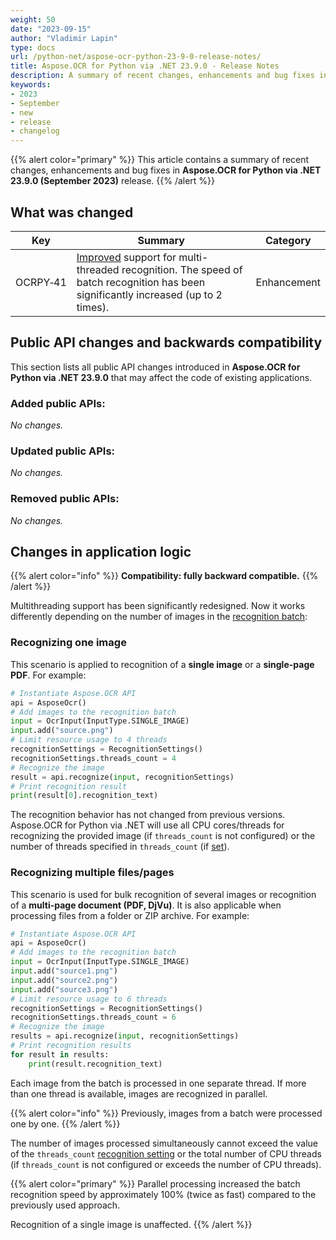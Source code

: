 ```yaml
---
weight: 50
date: "2023-09-15"
author: "Vladimir Lapin"
type: docs
url: /python-net/aspose-ocr-python-23-9-0-release-notes/
title: Aspose.OCR for Python via .NET 23.9.0 - Release Notes
description: A summary of recent changes, enhancements and bug fixes in Aspose.OCR for Python via .NET 23.9.0 (September 2023) release.
keywords:
- 2023
- September
- new
- release
- changelog
---
```


{{% alert color="primary" %}}
This article contains a summary of recent changes, enhancements and bug fixes in **Aspose.OCR for Python via .NET 23.9.0 (September 2023)** release.
{{% /alert %}}

## What was changed

Key | Summary | Category
--- | ------- | --------
OCRPY&#8209;41 | [Improved](#changes-in-application-logic) support for multi-threaded recognition. The speed of batch recognition has been significantly increased (up to 2 times). | Enhancement

## Public API changes and backwards compatibility

This section lists all public API changes introduced in **Aspose.OCR for Python via .NET 23.9.0** that may affect the code of existing applications.

### Added public APIs:

_No changes._

### Updated public APIs:

_No changes._

### Removed public APIs:

_No changes._

## Changes in application logic

{{% alert color="info" %}}
**Compatibility: fully backward compatible.**
{{% /alert %}}

Multithreading support has been significantly redesigned. Now it works differently depending on the number of images in the [recognition batch](/ocr/python-net/ocrinput/):

### Recognizing one image

This scenario is applied to recognition of a **single image** or a **single-page PDF**. For example:

```python
# Instantiate Aspose.OCR API
api = AsposeOcr()
# Add images to the recognition batch
input = OcrInput(InputType.SINGLE_IMAGE)
input.add("source.png")
# Limit resource usage to 4 threads
recognitionSettings = RecognitionSettings()
recognitionSettings.threads_count = 4
# Recognize the image
result = api.recognize(input, recognitionSettings)
# Print recognition result
print(result[0].recognition_text)
```

The recognition behavior has not changed from previous versions. Aspose.OCR for Python via .NET will use all CPU cores/threads for recognizing the provided image (if `threads_count` is not configured) or the number of threads specified in `threads_count` (if [set](/ocr/python-net/settings/)).

### Recognizing multiple files/pages

This scenario is used for bulk recognition of several images or recognition of a **multi-page document (PDF, DjVu)**. It is also applicable when processing files from a folder or ZIP archive. For example:

```python
# Instantiate Aspose.OCR API
api = AsposeOcr()
# Add images to the recognition batch
input = OcrInput(InputType.SINGLE_IMAGE)
input.add("source1.png")
input.add("source2.png")
input.add("source3.png")
# Limit resource usage to 6 threads
recognitionSettings = RecognitionSettings()
recognitionSettings.threads_count = 6
# Recognize the image
results = api.recognize(input, recognitionSettings)
# Print recognition results
for result in results:
	print(result.recognition_text)
```

Each image from the batch is processed in one separate thread. If more than one thread is available, images are recognized in parallel.

{{% alert color="info" %}}
Previously, images from a batch were processed one by one.
{{% /alert %}}

The number of images processed simultaneously cannot exceed the value of the `threads_count` [recognition setting](/ocr/python-net/settings/) or the total number of CPU threads (if `threads_count` is not configured or exceeds the number of CPU threads).

{{% alert color="primary" %}}
Parallel processing increased the batch recognition speed by approximately 100% (twice as fast) compared to the previously used approach.

Recognition of a single image is unaffected.
{{% /alert %}}

